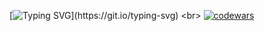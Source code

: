 [![Typing SVG](https://readme-typing-svg.herokuapp.com?font=&size=15&duration=3000&pause=1000&color=303133&width=435&lines=(%E2%94%9B%E0%B2%A0_%E0%B2%A0)%E2%94%9B%E5%BD%A1%E2%94%BB%E2%94%81%E2%94%BB+Uncaught+TypeError%3A...)](https://git.io/typing-svg) <br>
[![codewars](https://www.codewars.com/users/juneunjun/badges/small)](https://www.codewars.com/users/juneunjun)
